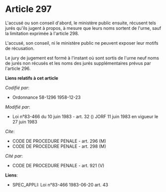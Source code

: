 # Article 297

L'accusé ou son conseil d'abord, le ministère public ensuite, récusent tels jurés qu'ils jugent à propos, à mesure que leurs
noms sortent de l'urne, sauf la limitation exprimée à l'article 298.

L'accusé, son conseil, ni le ministère public ne peuvent exposer leur motifs de récusation.

Le jury de jugement est formé à l'instant où sont sortis de l'urne neuf noms de jurés non récusés et les noms des jurés
supplémentaires prévus par l'article 296.

**Liens relatifs à cet article**

_Codifié par_:

  - Ordonnance 58-1296 1958-12-23

_Modifié par_:

  - Loi n°83-466 du 10 juin 1983 - art. 32 () JORF 11 juin 1983 en vigueur le 27 juin 1983

_Cite_:

  - CODE DE PROCEDURE PENALE - art. 296 (M)
  - CODE DE PROCEDURE PENALE - art. 298 (M)

_Cité par_:

  - CODE DE PROCEDURE PENALE - art. 921 (V)

**Liens**:

  - SPEC_APPLI: Loi n°83-466 1983-06-20 art. 43
